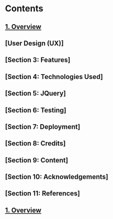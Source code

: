 # Contents
## [1. Overview](https://github.com/SOlaCoder005/coca-women-wellness#sect1)
## [User Design (UX)]
## [Section 3: Features]
## [Section 4: Technologies Used]
## [Section 5: JQuery]
## [Section 6: Testing]
## [Section 7: Deployment]
## [Section 8: Credits]
## [Section 9: Content]
## [Section 10: Acknowledgements]
## [Section 11: References]


## [1. Overview](https://github.com/SOlaCoder005/coca-women-wellness<#1.Overview>)